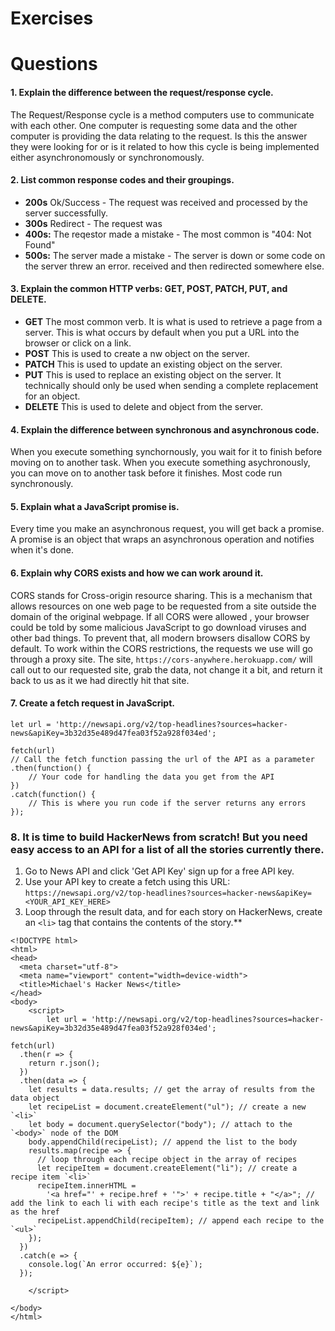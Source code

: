 # **Exercises**
# **Questions**

#### **1. Explain the difference between the request/response cycle.**
The Request/Response cycle is a method computers use to communicate with each other. One computer is requesting some data and the other computer is providing the data relating to the request. Is this the answer they were looking for or is it related to how this cycle is being implemented either asynchronomously or synchronomously.
#### **2. List common response codes and their groupings.**

* **200s** Ok/Success - The request was received and processed by the server successfully.
* **300s** Redirect - The request was
* **400s:** The reqestor made a mistake - The most common is "404: Not Found"
* **500s:** The server made a mistake - The server is down or some code on the server threw an error.
 received and then redirected somewhere else.

#### **3. Explain the common HTTP verbs: GET, POST, PATCH, PUT, and DELETE.**

* **GET**
The most common verb. It is what is used to retrieve a page from a server. This is what occurs by default when you put a URL into the browser or click on a link.
* **POST**
This is used to create a nw object on the server.
* **PATCH**
This is used to update an existing object on the server.
* **PUT**
This is used to replace an existing object on the server. It technically should only be used when sending a complete replacement for an object.
* **DELETE**
This is used to delete and object from the server.

#### **4. Explain the difference between synchronous and asynchronous code.**
When you execute something synchornously, you wait for it to finish before moving on to another task. When you execute something asychronously, you can move on to another task before it finishes. Most code run synchronously.
#### **5. Explain what a JavaScript promise is.**
Every time you make an asynchronous request, you will get back a promise. A promise is an object that wraps an asynchronous operation and notifies when it's done.
#### **6. Explain why CORS exists and how we can work around it.**
CORS stands for Cross-origin resource sharing. This is a mechanism that allows resources on one web page to be requested from a site outside the domain of the original webpage. If all CORS were allowed , your browser could be told by some malicious JavaScript to go download viruses and other bad things. To prevent that, all modern browsers disallow CORS by default. To work within the CORS restrictions, the requests we use will go through a proxy site. The site, `https://cors-anywhere.herokuapp.com/` will call out to our requested site, grab the data, not change it a bit, and return it back to us as it we had directly hit that site.
#### **7. Create a fetch request in JavaScript.**
```
let url = 'http://newsapi.org/v2/top-headlines?sources=hacker-news&apiKey=3b32d35e489d47fea03f52a928f034ed';
    
fetch(url) 
// Call the fetch function passing the url of the API as a parameter
.then(function() {
    // Your code for handling the data you get from the API
})
.catch(function() {
    // This is where you run code if the server returns any errors
});
```

### **8. It is time to build HackerNews from scratch! But you need easy access to an API for a list of all the stories currently there.**
1. Go to News API and click 'Get API Key' sign up for a free API key. 
2. Use your API key to create a fetch using this URL: `https://newsapi.org/v2/top-headlines?sources=hacker-news&apiKey=<YOUR_API_KEY_HERE>` 
3. Loop through the result data, and for each story on HackerNews, create an `<li>` tag that contains the contents of the story.**

```
<!DOCTYPE html>
<html>
<head>
  <meta charset="utf-8">
  <meta name="viewport" content="width=device-width">
  <title>Michael's Hacker News</title>
</head>
<body>
    <script>
        let url = 'http://newsapi.org/v2/top-headlines?sources=hacker-news&apiKey=3b32d35e489d47fea03f52a928f034ed';

fetch(url)
  .then(r => {
    return r.json();
  })
  .then(data => {
    let results = data.results; // get the array of results from the data object
    let recipeList = document.createElement("ul"); // create a new `<li>`
    let body = document.querySelector("body"); // attach to the `<body>` node of the DOM
    body.appendChild(recipeList); // append the list to the body
    results.map(recipe => {
      // loop through each recipe object in the array of recipes
      let recipeItem = document.createElement("li"); // create a recipe item `<li>`
      recipeItem.innerHTML =
        '<a href="' + recipe.href + '">' + recipe.title + "</a>"; // add the link to each li with each recipe's title as the text and link as the href
      recipeList.appendChild(recipeItem); // append each recipe to the `<ul>`
    });
  })
  .catch(e => {
    console.log(`An error occurred: ${e}`);
  });

    </script>

</body>
</html>
```


